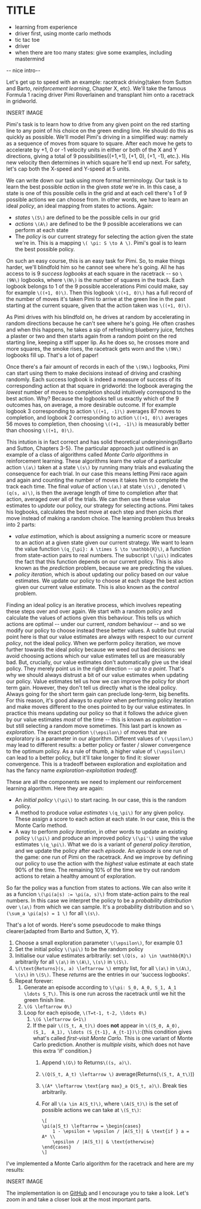 # TITLE

- learning from experience
- driver first, using monte carlo methods
- tic tac toe
- driver
- when there are too many states: give some examples, including mastermind


-- nice intro--


Let's get up to speed with an example: racetrack driving{taken from Sutton and
Barto, *reinforcement learning*, Chapter X, etc}. We'll take the famous Formula 1 
racing driver Pimi Roverlainen and transplant him onto a racetrack in gridworld.

INSERT IMAGE

Pimi's task is to learn how to drive from any given point on the red starting line to any
point of his choice on the green ending line. He should do this as quickly as
possible. We'll model Pimi's driving in a simplified way: namely as a sequence
of moves from square to square. After each move he gets to accelerate by +1, 0 or -1 velocity units
in either or both of the X and Y directions, giving a total of 9
possibilities{(+1,+1), (+1, 0), (+1, -1), etc.}. His new velocity then
determines in which square he'll end up next. For safety, let's cap both the
X-speed and Y-speed at 5 units. 

We can write down our task using more formal terminology. Our task is to learn the best possible *action* in the given
*state* we're in. In this case, a state is one of this possible cells in the
grid and at each cell there's 1 of 9 possible actions we can choose from. In
other words, we have to learn an ideal *policy*, an ideal mapping from states
to actions. Again:

- *states* `\(S\)` are defined to be the possible cells in our grid
- *actions* `\(A\)` are defined to be the 9 possible accelerations we can perform at
  each state
- The *policy* is our current strategy for selecting the action given the state
  we're in. This is a mapping `\( \pi: S \to A \)`. Pimi's goal is to learn the
  best possible policy.

On such an easy course, this is an easy task for Pimi. So, to make things harder, 
we'll blindfold him so he cannot see where he's going. All he has access to is
9 *success logbooks* at each square in the racetrack -- so `\(9N\)` logbooks,
where `\(N\)` is the number of squares in the track. Each logbook belongs to 1 of
the 9 possible accelerations Pimi could make, say for example `\((+1, 0)\)`. Then
this logbook `\((+1, 0)\)` has a 
 full record of the number of moves it's taken Pimi to
arrive at the green line in the past starting at the current square, given
that the action taken was `\((+1, 0)\)`. 

As Pimi drives with his blindfold on, he drives at random by accelerating in
random directions because he can't see where he's going. He often crashes and
when this happens, he takes a sip of refreshing blueberry juice, fetches a
plaster or two and then starts again from a random point on the red starting line,
keeping a stiff upper lip. As he does so, he crosses more and more squares, the
smoke rises, the racetrack gets worn and the `\(9N\)` logbooks fill up. 
That's a lot of paper! 

Once there's a fair amount of records in each of the `\(9N\)` logbooks, Pimi can
start using them to make decisions instead of driving and crashing randomly.
Each success logbook is indeed a measure of success of its corresponding action at that
square in gridworld: the logbook averaging the *lowest* number of moves
to completion should intuitively correspond to the best action. Why? Because
the logbooks tell us exactly which of the 9 outcomes has, on average, a more
desirable outcome. If for example logbook 3 corresponding to action `\((+1, -1)\)` averages
87 moves to completion, and logbook 2 corresponding to action `\((+1, 0)\)`
averages 56 moves to completion, then choosing `\((+1, -1)\)` is measurably
better than choosing `\((+1, 0)\)`. 

This intution is in fact correct and has solid theoretical
underpinnings{Barto and Sutton, Chapters 3-5}. 
The particular approach just outlined is an example of a class of
algorithms called *Monte Carlo algorithms* in reinforcement learning. These
algorithms learn the *value* of a particular action `\(a\)` taken at a state
`\(s\)` by running many trials and evaluating the consequence for each trial.
In our case this means letting Pimi race again and again and counting the
number of moves it takes him to complete the track each time. The final *value*
of action `\(a\)` at state `\(s\)` , denoted `\(q(s, a)\)`, is then the 
average length of time to completion after that action, averaged over all of
the trials. We can then use these value estimates to *update* our policy, our
strategy for selecting actions. Pimi takes his logbooks, calculates the best
move at each step and then picks *that* move instead of making a random choice.
The learning problem thus breaks into 2 parts:

- *value estimation*, which is about assigning a numeric score or measure to an
  action at a given state given our current strategy. We want to learn the
  value function `\(q_{\pi}: A \times S \to \mathbb{R}\)`, a function from
  state-action pairs to real numbers. The subscript `\(\pi\)` indicates the
  fact that this function depends on our current policy. This is also known as
  the *prediction* problem, because we are predicting the values.
- *policy iteration*, which is about updating our policy based on our value
  estimates. We update our policy to choose at each stage the best action given
  our current value estimate. This is also known as the *control* problem.

Finding an ideal policy is an iterative process, which involves repeating these
steps over and over again. We start with a random policy and calculate the
values of actions given this behaviour. This tells us which actions are 
optimal -- under our current, *random* behaviour -- and so we modify our policy
to choose instead these better values. A subtle but crucial point here is that
our value estimates are always with respect to our *current policy*, not the
ideal policy. When we perform policy iteration, we move further towards the
ideal policy because we weed out bad decisions: we avoid choosing actions which
our value estimates tell us are measurably bad. But, crucially, our value
estimates don't automatically give us the ideal policy. They merely point us in
the right direction -- *up to a point*. That's why we should always distrust a
bit of our value estimates when updating our policy. Value estimates tell us
how we can improve the policy for short term gain. However, they don't tell us
directly what is the ideal policy. Always going for the short term gain can
preclude long-term, big benefits. For this reason, it's good always to
*explore* when performing policy iteration and make moves different to the ones
pointed to by our value estimates. In practice this means updating our policy
so that it follows the advice given by our value estimates *most* of the time --
this is known as *exploitation* -- but still selecting  a random move
sometimes. This last part is known as *exploration*. The exact proportion
`\(\epsilon\)` of moves that are exploratory is a parameter in our algorithm. 
Different values of `\(\epsilon\)` may lead to different results: a better
policy or faster / slower convergence to the optimum policy. As a rule of
thumb, a higher value of `\(\epsilon\)` can lead to a better policy, but it'll
take longer to find it: slower convergence. This is a tradeoff between
exploration and exploitation and has the fancy name *exploration-exploitation
tradeoff.* 


These are all the components we need to implement our reinforcement learning
algorithm. Here they are again:

- An *initial policy* `\(\pi\)` to start racing. In our case, this is the random policy.
- A method to produce *value estimates* `\(q_\pi\)` for any given policy. These assign a
  score to each action at each state. 
  In our case, this is the Monte Carlo method.
- A way to perform *policy iteration*, in other words to update an existing
  policy `\(\pi\)` and produce an improved policy `\(\pi'\)` using the value
  estimates `\(q_\pi\)`. What we do is a variant of *general policy iteration*, 
  and we update the policy after each *episode*. An *episode* is one run of the
  game: one run of Pimi on the racetrack. And we improve by defining our policy
  to use the action with the *highest* value estimate at each state 90% of the
  time. The remaining 10% of the time we try out random actions to retain a
  healthy amount of exploration. 

So far the policy was a function from states to actions. We can also write it
as a funcion 
`\(\pi(a|s) := \pi(a, s)\)` from state-action pairs to the real numbers. In
this case we interpret the policy
to be a *probability distribution* over `\(a\)` from which we can sample. It's
a probability distribution and so `\(\sum_a \pi(a|s) = 1 \)` for all `\(s\)`.

That's a lot of words. Here's some pseudocode to make things clearer{adapted
from Barto and Sutton, X, Y}. 

1. Choose a small exploration parameter `\(\epsilon\)`, for example 0.1
1. Set the initial policy `\(\pi\)` to be the random policy
1. Initialise our value estimates arbitrarily: set `\(Q(s, a) \in \mathbb{R}\)`
  arbitrarily for all `\(a\)` in `\(A\)`, `\(s\)` in `\(S\)`.
1. `\(\text{Returns}(s, a) \leftarrow \)` empty list, for all `\(a\)` in `\(A\)`, `\(s\)` in `\(S\)`. These *returns* are the entries in our 'success logbooks'.
1. Repeat forever:
    1. Generate an episode according to `\(\pi: S_0, A_0, S_1, A_1 \ldots S_T\)`. This is one run across the racetrack until we hit the green finish line. 
    1. `\(G \leftarrow 0\)`
    1. Loop for each episode, `\(T=t-1, t-2, \ldots 0\)`
        1. `\(G \leftarrow G+1\)`
        1. If the pair `\((S_t, A_t)\)` does **not** appear in `\((S_0, A_0), (S_1, 
           A_1), \ldots (S_{t-1}, A_{t-1})\)`:{this condition gives what's
           called *first-visit Monte Carlo*. This is one variant of Monte Carlo
           prediction. Another is *multiple visits*, which does not have this
           extra 'if' condition.}
           1. Append `\(G\)` to Returns`\((s, a)\)`.
           1. `\(Q(S_t, A_t) \leftarrow \)` average(Returns(`\(S_t, A_t\)`))
           1. `\(A* \leftarrow \text{arg max}_a Q(S_t, a)\)`. Break ties
              arbitrarily.
           1. For all `\(a \in A(S_t)\)`, where `\(A(S_t)\)` is the set of
              possible actions we can take at `\(S_t\)`:

              ```
              \[
              \pi(a|S_t) \leftarrow = \begin{cases}
                  1 - \epsilon + \epsilon / |A(S_t)| & \text{if } a = A* \\
                  \epsilon / |A(S_t)| & \text{otherwise}
              \end{cases}
              \]
              ```

I've implemented a Monte Carlo algorithm for the racetrack and here are my
results:

INSERT IMAGE

The implementation is on [GitHub](bla) and I encourage you to take a look.
Let's zoom in and take a closer look at the most important parts.

